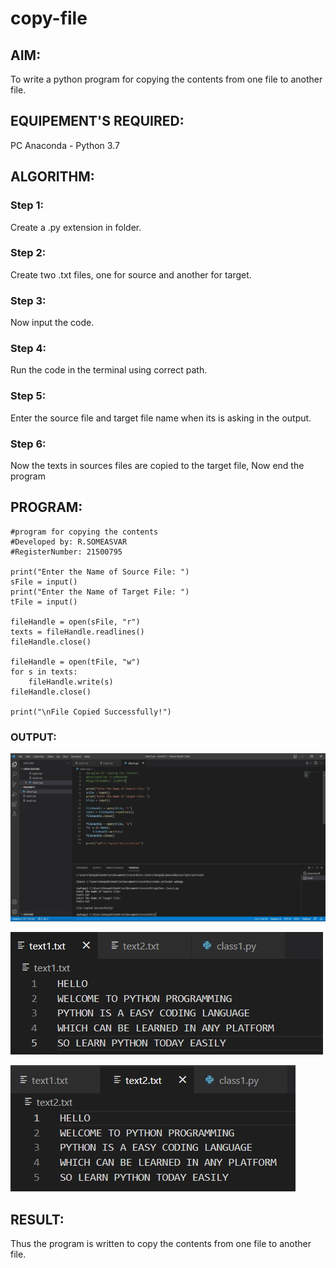 # copy-file
## AIM:
To write a python program for copying the contents from one file to another file.
## EQUIPEMENT'S REQUIRED: 
PC
Anaconda - Python 3.7
## ALGORITHM: 
### Step 1:
Create a .py extension in folder.
### Step 2: 
 Create two .txt files, one for source and another for target.
### Step 3: 
Now input the code.
### Step 4:  
Run the code in the terminal using correct path.
### Step 5: 
Enter the source file and target file name when its is asking in the output.
### Step 6: 
Now the texts in sources files are copied to the target file, Now end the program
## PROGRAM:
~~~
#program for copying the contents
#Developed by: R.SOMEASVAR
#RegisterNumber: 21500795

print("Enter the Name of Source File: ")
sFile = input()
print("Enter the Name of Target File: ")
tFile = input()

fileHandle = open(sFile, "r")
texts = fileHandle.readlines()
fileHandle.close()

fileHandle = open(tFile, "w")
for s in texts:
    fileHandle.write(s)
fileHandle.close()

print("\nFile Copied Successfully!")
~~~
### OUTPUT:
![output](./program.jpg)


![output](./text1.jpg)


![output](./text2.jpg)

## RESULT:
Thus the program is written to copy the contents from one file to another file.